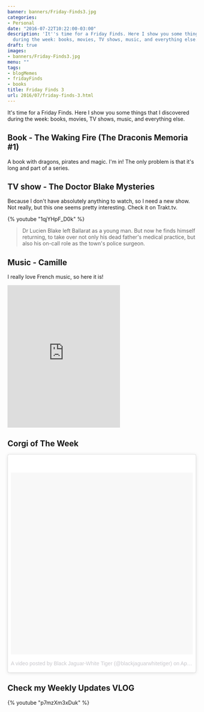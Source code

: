 ```yaml
---
banner: banners/Friday-Finds3.jpg
categories:
- Personal
date: "2016-07-22T10:22:00-03:00"
description: 'It''s time for a Friday Finds. Here I show you some things that I discovered
  during the week: books, movies, TV shows, music, and everything else.'
draft: true
images:
- banners/Friday-Finds3.jpg
menu: ""
tags:
- blogMemes
- fridayFinds
- books
title: Friday Finds 3
url: 2016/07/friday-finds-3.html
---
```


It's time for a Friday Finds. Here I show you some things that I discovered during the week: books, movies, TV shows, music, and everything else.

<!--more-->

## Book - The Waking Fire (The Draconis Memoria #1)

A book with dragons, pirates and magic. I'm in! The only problem is that it's long and part of a series.

<a data-iframely-url="//cdn.iframe.ly/api/iframe?url=https%3A%2F%2Fwww.goodreads.com%2Fbook%2Fshow%2F25972177-the-waking-fire&amp;key=ce3693adb6b9b1d81a1f8a261a851079" data-template="inline" href="https://www.goodreads.com/book/show/25972177-the-waking-fire"></a><script async="" charset="utf-8" src="//cdn.iframe.ly/embed.js"></script>

## TV show - The Doctor Blake Mysteries

Because I don't have absolutely anything to watch, so I need a new show. Not really, but this one seems pretty interesting. Check it on Trakt.tv.

{% youtube "1qjYHpF_D0k" %}

> Dr Lucien Blake left Ballarat as a young man. 
But now he finds himself returning, to take over not only his dead father's medical practice, 
but also his on-call role as the town's police surgeon.

## Music - Camille

I really love French music, so here it is!

<iframe allowtransparency="true" frameborder="0" height="380" src="https://embed.spotify.com/?uri=spotify%3Atrack%3A5AbOWNGezhEy4dpwgQ4Cnh" width="300"></iframe>

## Corgi of The Week

<blockquote class="instagram-media" data-instgrm-version="7" style="background: #fff; border-radius: 3px; border: 0; box-shadow: 0 0 1px 0 rgba(0 , 0 , 0 , 0.5) , 0 1px 10px 0 rgba(0 , 0 , 0 , 0.15); margin: 1px; max-width: 658px; padding: 0; width: 99.375%;">
<div style="padding: 8px;">
<div style="background: #F8F8F8; line-height: 0; margin-top: 40px; padding: 50.0% 0; text-align: center; width: 100%;">
<div style="background: url(data:image/png; display: block; height: 44px; margin: 0 auto -44px; position: relative; top: -22px; width: 44px;">
</div>
</div>
<div style="color: #c9c8cd; font-family: Arial,sans-serif; font-size: 14px; line-height: 17px; margin-bottom: 0; margin-top: 8px; overflow: hidden; padding: 8px 0 7px; text-align: center; text-overflow: ellipsis; white-space: nowrap;">
<a href="https://www.instagram.com/p/BD1NfqEzGu3/" style="color: #c9c8cd; font-family: Arial,sans-serif; font-size: 14px; font-style: normal; font-weight: normal; line-height: 17px; text-decoration: none;" target="_blank">A video posted by Black Jaguar-White Tiger (@blackjaguarwhitetiger)</a> on <time datetime="2016-04-05T20:08:06+00:00" style="font-family: Arial,sans-serif; font-size: 14px; line-height: 17px;">Apr 5, 2016 at 1:08pm PDT</time></div>
</div>
</blockquote>
<script async="" defer="" src="//platform.instagram.com/en_US/embeds.js"></script>

## Check my Weekly Updates VLOG

{% youtube "p7mzXm3xDuk" %}

